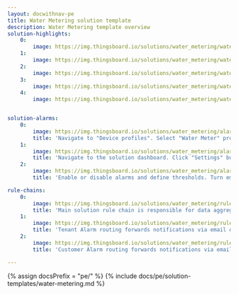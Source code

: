 ```yaml
---
layout: docwithnav-pe
title: Water Metering solution template
description: Water Metering template overview
solution-highlights:
    0:
        image: https://img.thingsboard.io/solutions/water_metering/water-metering-1.png
    1:
        image: https://img.thingsboard.io/solutions/water_metering/water-metering-3.png
    2:
        image: https://img.thingsboard.io/solutions/water_metering/water-metering-2.png
    3:
        image: https://img.thingsboard.io/solutions/water_metering/water-metering-4.png
    4:
        image: https://img.thingsboard.io/solutions/water_metering/water-metering-5.png


solution-alarms:
    0:
        image: https://img.thingsboard.io/solutions/water_metering/alarm-rules-src.png
        title: 'Navigate to "Device profiles". Select "Water Meter" profile. Open "Alarm rules" tab.'
    1:
        image: https://img.thingsboard.io/solutions/water_metering/alarm-settings-btn-src.png
        title: 'Navigate to the solution dashboard. Click "Settings" button.'
    2:
        image: https://img.thingsboard.io/solutions/water_metering/alarm-settings-src.png
        title: 'Enable or disable alarms and define thresholds. Turn email or SMS notifications on and off.'

rule-chains:
    0:
        image: https://img.thingsboard.io/solutions/water_metering/rule-chains-1-src.png
        title: 'Main solution rule chain is responsible for data aggregation and alarms. Messages about created alarms are forwarded to notification rule chains.'
    1:
        image: https://img.thingsboard.io/solutions/water_metering/rule-chains-2-src.png
        title: 'Tenant Alarm routing forwards notifications via email or sms to all tenant administrators if corresponding settings are enabled.'
    2:
        image: https://img.thingsboard.io/solutions/water_metering/rule-chains-3-src.png
        title: 'Customer Alarm routing forwards notifications via email or sms to all customer users if corresponding settings are enabled.'

---
```


{% assign docsPrefix = "pe/" %}
{% include docs/pe/solution-templates/water-metering.md %}